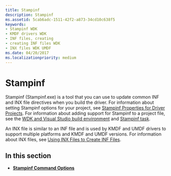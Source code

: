 ```yaml
---
title: Stampinf
description: Stampinf
ms.assetid: 5cab6adc-1511-42f2-a873-34cd10c638f5
keywords:
- Stampinf WDK
- KMDF drivers WDK
- INF files, creating
- creating INF files WDK
- INX files WDK UMDF
ms.date: 04/20/2017
ms.localizationpriority: medium
---
```


# Stampinf


Stampinf (Stampinf.exe) is a tool that you can use to update common INF and INX file directives when you build the driver. For information about setting Stampinf options for your project, see [Stampinf Properties for Driver Projects](https://docs.microsoft.com/windows-hardware/drivers/develop/stampinf-properties-for-driver-projects). For information about adding support for Stampinf to a project file, see the [WDK and Visual Studio build environment](wdk-and-visual-studio-build-environment.md) and [Stampinf task](stampinf-task.md).

An INX file is similar to an INF file and is used by KMDF and UMDF drivers to support multiple platforms and KMDF and UMDF versions. For information about INX files, see [Using INX Files to Create INF Files](https://docs.microsoft.com/windows-hardware/drivers/wdf/using-inx-files-to-create-inf-files).

## <span id="in_this_section"></span>In this section


-   [**Stampinf Command Options**](stampinf-command-options.md)

 

 





